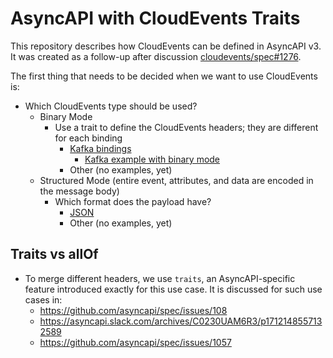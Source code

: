 # AsyncAPI with CloudEvents Traits

This repository describes how CloudEvents can be defined in AsyncAPI v3. It was created as a follow-up after discussion [cloudevents/spec#1276](https://github.com/cloudevents/spec/issues/1276).

The first thing that needs to be decided when we want to use CloudEvents is:
* Which CloudEvents type should be used?
  * Binary Mode
    * Use a trait to define the CloudEvents headers; they are different for each binding
      * [Kafka bindings](./traits/cloudevents-headers-kafka-binary.yaml)
        * [Kafka example with binary mode](./light-switch-events-binary-mode.yaml)
      * Other (no examples, yet)
  * Structured Mode (entire event, attributes, and data are encoded in the message body)
    * Which format does the payload have?
      * [JSON](./light-switch-events-structured-json.yaml)
      * Other (no examples, yet)

## Traits vs allOf
- To merge different headers, we use `traits`, an AsyncAPI-specific feature introduced exactly for this use case. It is discussed for such use cases in:
  - https://github.com/asyncapi/spec/issues/108
  - https://asyncapi.slack.com/archives/C0230UAM6R3/p1712148557132589
  - https://github.com/asyncapi/spec/issues/1057
